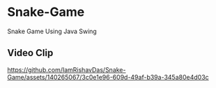 # Snake-Game
Snake Game Using Java Swing
## Video Clip


https://github.com/IamRishavDas/Snake-Game/assets/140265067/3c0e1e96-609d-49af-b39a-345a80e4d03c




